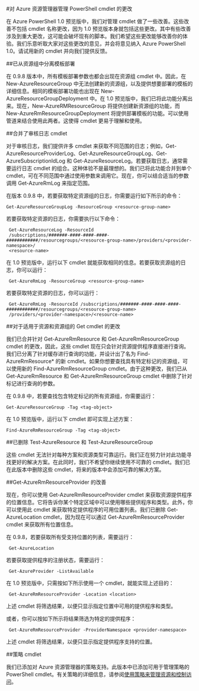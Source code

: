 <properties
	pageTitle="Azure PowerShell 1.0 预览版资源管理器更改 | Windows Azure"
	description="介绍针对 Azure PowerShell 1.0 预览版设计的资源管理器 cmdlet 所发生的更改。"
	services="azure-resource-manager"
	documentationCenter="na"
	authors="ravbhatnagar"
	manager="ryjones"
	editor=""/>

<tags
	ms.service="azure-resource-manager"
	ms.date="10/09/2015"
	wacn.date="11/12/2015"/>

#对 Azure 资源管理器管理 PowerShell cmdlet 的更改

在 Azure PowerShell 1.0 预览版中，我们对管理 cmdlet 做了一些改善。这些改善不包括 cmdlet 名称更改，因为 1.0 预览版本身就包括这些更改。其中有些改善涉及到重大更改，这可能会破坏现有的脚本。我们希望这些更改能够改善你的体验。我们乐意听取大家对这些更改的意见，并会将意见纳入 Azure PowerShell 1.0。请试用新的 cmdlet 并向我们提供反馈。

##已从资源组中分离模板部署

在 0.9.8 版本中，所有模板部署参数也都会出现在资源组 cmdlet 中。因此，在 New-AzureResourceGroup 中无法创建新的资源组，以及提供想要部署的模板的详细信息。相同的模板部署功能也出现在 New-AzureResourceGroupDeployment 中。在 1.0 预览版中，我们已将此功能分离出来。现在，New-AzureRMResourceGroup 将提供创建新资源组的功能，而 New-AzureRmResourceGroupDeployment 将提供部署模板的功能。可以使用管道来结合使用此两者。这使得 cmdlet 更易于理解和使用。

##合并了审核日志 cmdlet

对于审核日志，我们提供许多 cmdlet 来获取不同范围的日志；例如，Get-AzureResourceProviderLog、Get-AzureResourceGroupLog、Get-AzureSubscriptionIdLog 和 Get-AzureResourceLog。若要获取日志，通常需要运行日志 cmdlet 的组合。这种体验不是最理想的。我们已将此功能合并到单个 cmdlet，可在不同范围中通过使用参数来调用它。现在，你可以结合适当的参数调用 Get-AzureRmLog 来指定范围。

在版本 0.9.8 中，若要获取特定资源组的日志，你需要运行如下所示的命令：

    Get-AzureResourceGroupLog -ResourceGroup <resource-group-name>

若要获取特定资源的日志，你需要执行以下命令：

     Get-AzureResourceLog -ResourceId
     /subscriptions/#######-####-####-####-############/resourcegroups/<resource-group-name>/providers/<provider-namespace>/
     <resource-name>

在 1.0 预览版中，运行以下 cmdlet 就能获取相同的信息。若要获取资源组的日志，你可以运行：

     Get-AzureRmLog -ResourceGroup <resource-group-name>
     
若要获取特定资源的日志，你可以运行：

     Get-AzureRmLog -ResourceId /subscriptions/#######-####-####-####-############/resourcegroups/<resource-group-name>
     /providers/<provider-namespace>/<resource-name>

##对于适用于资源和资源组的 Get cmdlet 的更改

我们已合并针对 Get-AzureRmResource 和 Get-AzureRmResourceGroup cmdlet 的更改，因此，这些 cmdlet 现在只会针对资源提供程序直接进行查询。我们已分离了针对缓存进行查询的功能，并设计出了名为 Find-AzureRmResource* 的新 cmdlet。如果你想要查找具有特定标记的资源组，可以使用新的 Find-AzureRmResourceGroup cmdlet。由于这种更改，我们已从 Get-AzureRmResource 和 Get-AzureRmResourceGroup cmdlet 中删除了针对标记进行查询的参数。

在 0.9.8 中，若要查找包含特定标记的所有资源组，你需要运行：

    Get-AzureResourceGroup -Tag <tag-object>

在 1.0 预览版中，运行以下 cmdlet 即可实现上述方案：

    Find-AzureRmResourceGroup -Tag <tag-object>
    
##已删除 Test-AzureResource 和 Test-AzureResourceGroup

这些 cmdlet 无法针对每种方案和资源类型可靠运行。我们正在努力针对此功能寻找更好的解决方案。在此同时，我们不希望你继续使用不可靠的 cmdlet。我们已在此版本中删除这些 cmdlet，将来的版本中会添加可靠的解决方案。

##Get-AzureRmResourceProvider 的改善

现在，你可以使用 Get-AzureRmResourceProvider cmdlet 来获取资源提供程序的位置信息。它将告诉你某个特定区域中可以使用哪些提供程序和类型。此外，你可以使用此 cmdlet 来获取特定提供程序的可用位置列表。我们已删除 Get-AzureLocation cmdlet，因为现在可以通过 Get-AzureRmResourceProvider cmdlet 来获取所有位置信息。

在 0.9.8，若要获取所有受支持位置的列表，需要运行：

     Get-AzureLocation

若要获取提供程序的注册状态，需要运行：

     Get-AzureProvider -ListAvailable

在 1.0 预览版中，只需按如下所示使用一个 cmdlet，就能实现上述目的：

     Get-AzureRmResourceProvider -Location <location>

上述 cmdlet 将筛选结果，以便只显示指定位置中可用的提供程序和类型。

或者，你可以按如下所示将结果筛选为特定的提供程序：

     Get-AzureRmResourceProvider -ProviderNamespace <provider-namespace>

上述 cmdlet 将筛选结果，以便只显示指定提供程序支持的位置。

##策略 cmdlet

我们已添加对 Azure 资源管理器的策略支持。此版本中已添加可用于管理策略的 PowerShell cmdlet。有关策略的详细信息，请参阅[使用策略来管理资源和控制访问](/documentation/articles/resource-manager-policy)。

<!---HONumber=79-->